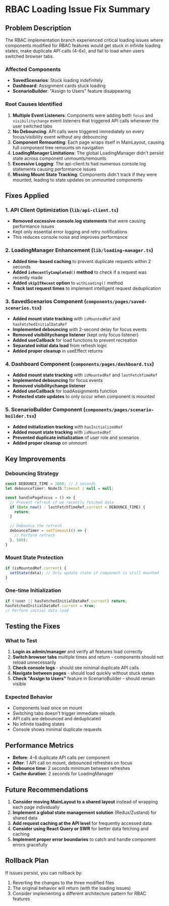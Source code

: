 # RBAC Loading Issue Fix Summary

## Problem Description
The RBAC implementation branch experienced critical loading issues where components modified for RBAC features would get stuck in infinite loading states, make duplicate API calls (4-6x), and fail to load when users switched browser tabs.

### Affected Components
- **SavedScenarios**: Stuck loading indefinitely
- **Dashboard**: Assignment cards stuck loading
- **ScenarioBuilder**: "Assign to Users" feature disappearing

### Root Causes Identified

1. **Multiple Event Listeners**: Components were adding both `focus` and `visibilitychange` event listeners that triggered API calls whenever the user switched tabs
2. **No Debouncing**: API calls were triggered immediately on every focus/visibility event without any debouncing
3. **Component Remounting**: Each page wraps itself in MainLayout, causing full component tree remounts on navigation
4. **LoadingManager Limitations**: The global LoadingManager didn't persist state across component unmounts/remounts
5. **Excessive Logging**: The api-client.ts had numerous console.log statements causing performance issues
6. **Missing Mount State Tracking**: Components didn't track if they were mounted, leading to state updates on unmounted components

## Fixes Applied

### 1. API Client Optimization (`lib/api-client.ts`)
- **Removed excessive console.log statements** that were causing performance issues
- Kept only essential error logging and retry notifications
- This reduces console noise and improves performance

### 2. LoadingManager Enhancement (`lib/loading-manager.ts`)
- **Added time-based caching** to prevent duplicate requests within 2 seconds
- **Added `isRecentlyCompleted()` method** to check if a request was recently made
- **Added `skipIfRecent` option** to `withLoading()` method
- **Track last request times** to implement intelligent request deduplication

### 3. SavedScenarios Component (`components/pages/saved-scenarios.tsx`)
- **Added mount state tracking** with `isMountedRef` and `hasFetchedInitialDataRef`
- **Implemented debouncing** with 2-second delay for focus events
- **Removed visibilitychange listener** (kept only focus listener)
- **Added useCallback** for load functions to prevent recreation
- **Separated initial data load** from refresh logic
- **Added proper cleanup** in useEffect returns

### 4. Dashboard Component (`components/pages/dashboard.tsx`)
- **Added mount state tracking** with `isMountedRef` and `lastFetchTimeRef`
- **Implemented debouncing** for focus events
- **Removed visibilitychange listener**
- **Added useCallback** for loadAssignments function
- **Protected state updates** to only occur when component is mounted

### 5. ScenarioBuilder Component (`components/pages/scenario-builder.tsx`)
- **Added initialization tracking** with `hasInitializedRef`
- **Added mount state tracking** with `isMountedRef`
- **Prevented duplicate initialization** of user role and scenarios
- **Added proper cleanup** on unmount

## Key Improvements

### Debouncing Strategy
```javascript
const DEBOUNCE_TIME = 2000; // 2 seconds
let debounceTimer: NodeJS.Timeout | null = null;

const handlePageFocus = () => {
  // Prevent refresh if we recently fetched data
  if (Date.now() - lastFetchTimeRef.current < DEBOUNCE_TIME) {
    return;
  }
  
  // Debounce the refresh
  debounceTimer = setTimeout(() => {
    // Perform refresh
  }, 500);
}
```

### Mount State Protection
```javascript
if (isMountedRef.current) {
  setState(data); // Only update state if component is still mounted
}
```

### One-time Initialization
```javascript
if (!user || hasFetchedInitialDataRef.current) return;
hasFetchedInitialDataRef.current = true;
// Perform initial data load
```

## Testing the Fixes

### What to Test
1. **Login as admin/manager** and verify all features load correctly
2. **Switch browser tabs** multiple times and return - components should not reload unnecessarily
3. **Check console logs** - should see minimal duplicate API calls
4. **Navigate between pages** - should load quickly without stuck states
5. **Check "Assign to Users"** feature in ScenarioBuilder - should remain visible

### Expected Behavior
- Components load once on mount
- Switching tabs doesn't trigger immediate reloads
- API calls are debounced and deduplicated
- No infinite loading states
- Console shows minimal duplicate requests

## Performance Metrics
- **Before**: 4-6 duplicate API calls per component
- **After**: 1 API call on mount, debounced refreshes on focus
- **Debounce time**: 2 seconds minimum between refreshes
- **Cache duration**: 2 seconds for LoadingManager

## Future Recommendations

1. **Consider moving MainLayout to a shared layout** instead of wrapping each page individually
2. **Implement a global state management solution** (Redux/Zustand) for shared data
3. **Add request caching at the API level** for frequently accessed data
4. **Consider using React Query or SWR** for better data fetching and caching
5. **Implement proper error boundaries** to catch and handle component errors gracefully

## Rollback Plan
If issues persist, you can rollback by:
1. Reverting the changes to the three modified files
2. The original behavior will return (with the loading issues)
3. Consider implementing a different architecture pattern for RBAC features 